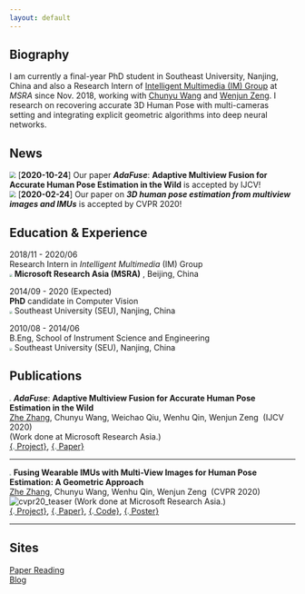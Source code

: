 ```yaml
---
layout: default
---
```


## Biography

I am currently a final-year PhD student in Southeast University, Nanjing, China and also a Research Intern of [Intelligent Multimedia (IM) Group](https://www.microsoft.com/en-us/research/group/internet-media/) at *MSRA* since Nov. 2018, working with [Chunyu Wang](https://www.chunyuwang.org/) and [Wenjun Zeng](https://www.microsoft.com/en-us/research/people/wezeng/). 
I research on recovering accurate 3D Human Pose with multi-cameras setting and integrating explicit geometric algorithms into deep neural networks. 


## News
<img src="https://cdn.jsdelivr.net/gh/zhezh/zhezh.github.io@master/src/exclam.png" style="zoom:70%;" /> [**2020-10-24**] Our paper ***AdaFuse***: **Adaptive Multiview Fusion for Accurate Human Pose Estimation in the Wild** is accepted by IJCV!   
<img src="https://cdn.jsdelivr.net/gh/zhezh/zhezh.github.io@master/src/exclam.png" style="zoom:70%;" /> [**2020-02-24**] Our paper on ***3D human pose estimation from multiview images and IMUs*** is accepted by CVPR 2020!

## Education & Experience
2018/11 - 2020/06  
Research Intern in *Intelligent Multimedia* (IM) Group  
<img src="https://cdn.jsdelivr.net/gh/zhezh/zhezh.github.io@master/src/microsoft_logo.jpg" style="zoom:30%;" /> **Microsoft Research Asia (MSRA)** , Beijing, China  

2014/09 - 2020 (Expected)  
**PhD** candidate in Computer Vision  
<img src="https://cdn.jsdelivr.net/gh/zhezh/zhezh.github.io@master/src/small_seu.jpg" style="zoom:30%;" /> Southeast University (SEU), Nanjing, China  

2010/08 - 2014/06  
B.Eng, School of Instrument Science and Engineering  
<img src="https://cdn.jsdelivr.net/gh/zhezh/zhezh.github.io@master/src/small_seu.jpg" style="zoom:30%;" /> Southeast University (SEU), Nanjing, China  

## Publications
<img src="https://cdn.jsdelivr.net/gh/zhezh/zhezh.github.io@master/src/paper.png" style="zoom:20%;" /> ***AdaFuse***: **Adaptive Multiview Fusion for Accurate Human Pose Estimation in the Wild**  
<u>Zhe Zhang</u>, Chunyu Wang, Weichao Qiu, Wenhu Qin, Wenjun Zeng  (IJCV 2020)  
(Work done at Microsoft Research Asia.)   
[{<img src="https://cdn.jsdelivr.net/gh/zhezh/zhezh.github.io@master/src/project.png" style="zoom:20%;" /> Project}](https://github.com/zhezh/adafuse-3d-human-pose),  [{<img src="https://cdn.jsdelivr.net/gh/zhezh/zhezh.github.io@master/src/pdf.png" style="zoom:20%;" /> Paper}](https://arxiv.org/abs/2010.13302)   

---

<img src="https://cdn.jsdelivr.net/gh/zhezh/zhezh.github.io@master/src/paper.png" style="zoom:20%;" /> **Fusing Wearable IMUs with Multi-View Images for Human Pose Estimation: A Geometric Approach**  
<u>Zhe Zhang</u>, Chunyu Wang, Wenhu Qin, Wenjun Zeng  (CVPR 2020)  
![cvpr20_teaser](https://cdn.jsdelivr.net/gh/zhezh/zhezh.github.io@master/src/cvpr2020/05755-teaser-banner.png) 
(Work done at Microsoft Research Asia.)  
[{<img src="https://cdn.jsdelivr.net/gh/zhezh/zhezh.github.io@master/src/project.png" style="zoom:20%;" /> Project}](https://www.zhe-zhang.com/cvpr2020),  [{<img src="https://cdn.jsdelivr.net/gh/zhezh/zhezh.github.io@master/src/pdf.png" style="zoom:20%;" /> Paper}](https://arxiv.org/abs/2003.11163),  [{<img src="https://cdn.jsdelivr.net/gh/zhezh/zhezh.github.io@master/src/code.png" style="zoom:20%;" /> Code}](https://aka.ms/imu-human-pose), [{<img src="https://cdn.jsdelivr.net/gh/zhezh/zhezh.github.io@master/src/poster.png" style="zoom:20%;" /> Poster}](https://cdn.jsdelivr.net/gh/zhezh/zhezh.github.io@master/src/cvpr2020/05755-poster.pdf)  

---





## Sites
[Paper Reading](https://www.zhe-zhang.com/paper-reading/)  
[Blog](https://www.zhe-zhang.com/blog/)  

